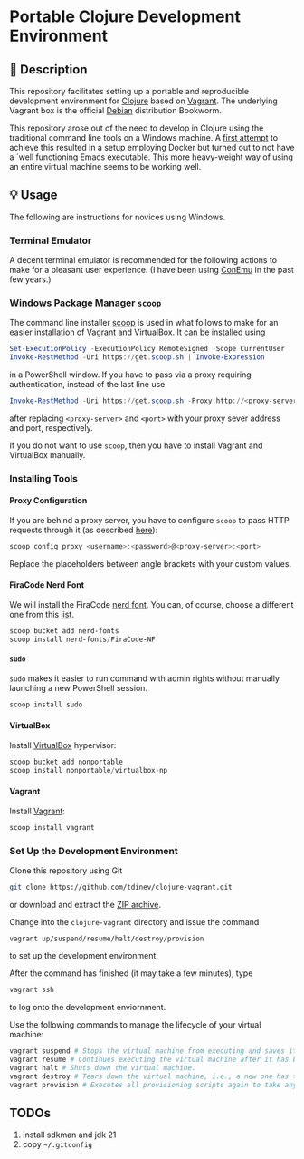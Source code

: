 # Portable Clojure Development Environment

## 📃 Description

This repository facilitates setting up a portable and reproducible development environment for [Clojure](https://clojure.org/) based on [Vagrant](https://www.vagrantup.com/).
The underlying Vagrant box is the official [Debian](https://www.debian.org/) distribution Bookworm.

This repository arose out of the need to develop in Clojure using the traditional command line tools on a Windows machine.
A [first attempt](https://github.com/tdinev/clojure-container-ide) to achieve this resulted in a setup employing Docker but turned out to not have a ´well functioning Emacs executable.
This more heavy-weight way of using an entire virtual machine seems to be working well.

## 💡 Usage

The following are instructions for novices using Windows.

### Terminal Emulator

A decent terminal emulator is recommended for the following actions to make for a pleasant user experience.
(I have been using [ConEmu](https://conemu.github.io/) in the past few years.)

### Windows Package Manager `scoop`

The command line installer [scoop](https://scoop.sh/) is used in what follows to make for an easier installation of Vagrant and VirtualBox.
It can be installed using

```powershell
Set-ExecutionPolicy -ExecutionPolicy RemoteSigned -Scope CurrentUser
Invoke-RestMethod -Uri https://get.scoop.sh | Invoke-Expression
```

in a PowerShell window.
If you have to pass via a proxy requiring authentication, instead of the last line use

```powershell
Invoke-RestMethod -Uri https://get.scoop.sh -Proxy http://<proxy-server>:<port> -ProxyCredential Get-Credential | Invoke-Expression
```

after replacing `<proxy-server>` and `<port>` with your proxy sever address and port, respectively.

If you do not want to use `scoop`, then you have to install Vagrant and VirtualBox manually.

### Installing Tools

#### Proxy Configuration

If you are behind a proxy server, you have to configure `scoop` to pass HTTP requests through it (as described [here](https://github.com/ScoopInstaller/Scoop/wiki/Using-Scoop-behind-a-proxy)):

```powershell
scoop config proxy <username>:<password>@<proxy-server>:<port>
```

Replace the placeholders between angle brackets with your custom values.

#### FiraCode Nerd Font

We will install the FiraCode [nerd font](https://www.nerdfonts.com/).
You can, of course, choose a different one from this [list](https://github.com/matthewjberger/scoop-nerd-fonts/tree/master/bucket).


```powershell
scoop bucket add nerd-fonts
scoop install nerd-fonts/FiraCode-NF
```

#### `sudo`

`sudo` makes it easier to run command with admin rights without manually launching a new PowerShell session.

```powershell
scoop install sudo
```

#### VirtualBox

Install [VirtualBox](https://www.virtualbox.org/) hypervisor:

```powershell
scoop bucket add nonportable
scoop install nonportable/virtualbox-np
```

#### Vagrant

Install [Vagrant](https://www.vagrantup.com/):

```powershell
scoop install vagrant
```

### Set Up the Development Environment

Clone this repository using Git

```bash
git clone https://github.com/tdinev/clojure-vagrant.git
```

or download and extract the [ZIP archive](https://github.com/tdinev/clojure-vagrant/archive/refs/heads/master.zip).

Change into the `clojure-vagrant` directory and issue the command

```pwershell
vagrant up/suspend/resume/halt/destroy/provision
```

to set up the development environment.

After the command has finished (it may take a few minutes), type

```powershell
vagrant ssh
```

to log onto the development enviornment.

Use the following commands to manage the lifecycle of your virtual machine:

```bash
vagrant suspend # Stops the virtual machine from executing and saves its state to disk.
vagrant resume # Continues executing the virtual machine after it has been suspended.
vagrant halt # Shuts down the virtual machine.
vagrant destroy # Tears down the virtual machine, i.e., a new one has to be created if you want to use the development environment again.
vagrant provision # Executes all provisioning scripts again to take any modifications into account.
```

## TODOs

1. install sdkman and jdk 21
1. copy `~/.gitconfig`
